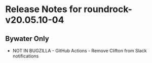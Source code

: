 
# Release Notes for roundrock-v20.05.10-04

## Bywater Only

- NOT IN BUGZILLA - GitHub Actions - Remove Clifton from Slack notifications


